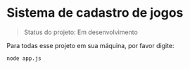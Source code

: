 <h1>Sistema de cadastro de jogos</h1>

> Status do projeto: Em desenvolvimento

Para todas esse projeto em sua máquina, por favor digite:

```
node app.js
```
